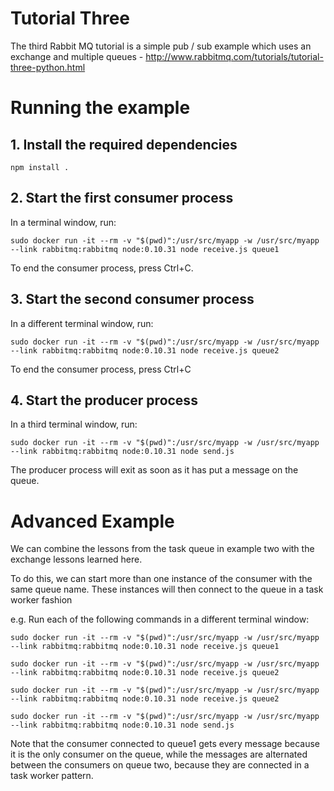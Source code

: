 # Tutorial Three

The third Rabbit MQ tutorial is a simple pub / sub example which uses an exchange and multiple queues - http://www.rabbitmq.com/tutorials/tutorial-three-python.html

# Running the example

## 1. Install the required dependencies

    npm install .


## 2. Start the first consumer process

  In a terminal window, run:

    sudo docker run -it --rm -v "$(pwd)":/usr/src/myapp -w /usr/src/myapp --link rabbitmq:rabbitmq node:0.10.31 node receive.js queue1

To end the consumer process, press Ctrl+C.

## 3. Start the second consumer process

  In a different terminal window, run:

    sudo docker run -it --rm -v "$(pwd)":/usr/src/myapp -w /usr/src/myapp --link rabbitmq:rabbitmq node:0.10.31 node receive.js queue2

To end the consumer process, press Ctrl+C


## 4. Start the producer process

  In a third terminal window, run:

    sudo docker run -it --rm -v "$(pwd)":/usr/src/myapp -w /usr/src/myapp --link rabbitmq:rabbitmq node:0.10.31 node send.js

The producer process will exit as soon as it has put a message on the queue.

# Advanced Example

We can combine the lessons from the task queue in example two with the exchange lessons learned here.

To do this, we can start more than one instance of the consumer with the same queue name. These instances will then connect to the queue in a task worker fashion

e.g. Run each of the following commands in a different terminal window:

    sudo docker run -it --rm -v "$(pwd)":/usr/src/myapp -w /usr/src/myapp --link rabbitmq:rabbitmq node:0.10.31 node receive.js queue1

    sudo docker run -it --rm -v "$(pwd)":/usr/src/myapp -w /usr/src/myapp --link rabbitmq:rabbitmq node:0.10.31 node receive.js queue2

    sudo docker run -it --rm -v "$(pwd)":/usr/src/myapp -w /usr/src/myapp --link rabbitmq:rabbitmq node:0.10.31 node receive.js queue2

    sudo docker run -it --rm -v "$(pwd)":/usr/src/myapp -w /usr/src/myapp --link rabbitmq:rabbitmq node:0.10.31 node send.js


Note that the consumer connected to queue1 gets every message because it is the only consumer on the queue, while the messages are alternated between the consumers on queue two, because they are connected in a task worker pattern.
